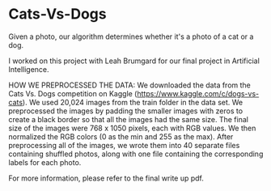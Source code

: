 # Cats-Vs-Dogs
Given a photo, our algorithm determines whether it's a photo of a cat or a dog. 

I worked on this project with Leah Brumgard for our final project in Artificial Intelligence.

HOW WE PREPROCESSED THE DATA:
We downloaded the data from the Cats Vs. Dogs competition on Kaggle (https://www.kaggle.com/c/dogs-vs-cats). We used 20,024
images from the train folder in the data set. We preprocessed the images by padding
the smaller images with zeros to create a black border so that all the images had the
same size. The final size of the images were 768 x 1050 pixels, each with RGB values.
We then normalized the RGB colors (0 as the min and 255 as the max).
After preprocessing all of the images, we wrote them into
40 separate files containing shuffled photos, along with one file
containing the corresponding labels for each photo.

For more information, please refer to the final write up pdf.

